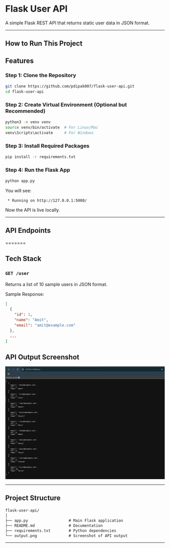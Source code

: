 #  Flask User API

A simple Flask REST API that returns static user data in JSON format.

---

##  How to Run This Project

## Features

###  Step 1: Clone the Repository

```bash
git clone https://github.com/pdipak007/flask-user-api.git
cd flask-user-api
```

###  Step 2: Create Virtual Environment (Optional but Recommended)

```bash
python3 -m venv venv
source venv/bin/activate  # For Linux/Mac
venv\Scripts\activate     # For Windows
```

###  Step 3: Install Required Packages

```bash
pip install -r requirements.txt
```

###  Step 4: Run the Flask App

```bash
python app.py
```

 You will see:

```
 * Running on http://127.0.0.1:5000/
```

Now the API is live locally.

---

##  API Endpoints
=======
## Tech Stack

### `GET /user`

Returns a list of 10 sample users in JSON format.

 Sample Response:

```json
[
  {
    "id": 1,
    "name": "Amit",
    "email": "amit@example.com"
  },
  ...
]
```
##  API Output Screenshot

![API Output](output.png)

---

##  Project Structure
```
flask-user-api/
│
├── app.py                  # Main Flask application
├── README.md               # Documentation
├── requirements.txt        # Python dependencies
└── output.png              # Screenshot of API output
```
---
